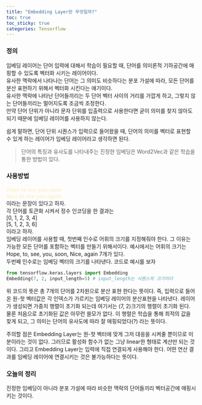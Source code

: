 ```yaml
---
title: "Embedding Layer란 무엇일까?"
toc: true
toc_sticky: true
categories: Tensorflow
---
```



### 정의

임베딩 레이어는 단어 입력에 대해서 학습이 필요할 때, 단어를 의미론적 기하공간에 매핑할 수 있도록 벡터화 시키는 레이어이다.  
유사한 맥락에서 나타나는 단어는 그 의미도 비슷하다는 분포 가설에 따라, 모든 단어를 분산 표현하기 위해서 벡터화 시킨다는 얘기이다.  
유사한 맥락에 나타난 단어들끼리는 두 단어 벡터 사이의 거리를 가깝게 하고, 그렇지 않는 단어들끼리는 멀어지도록 조금씩 조정한다.  
만약 단어 단위가 아니라 문자 단위를 입출력으로 사용한다면 굳이 의미를 찾지 않아도 되기 때문에 임베딩 레이어를 사용하지 않는다.  

쉽게 말하면, 단어 단위 시퀀스가 입력으로 들어왔을 때, 단어의 의미를 벡터로 표현할 수 있게 하는 레이어가 임베딩 레이어라고 생각하면 된다.
> 단어의 특징과 유사도를 나타내주는 진정한 임베딩은 Word2Vec과 같은 학습을 통한 방법이 있다.

### 사용방법

<span style="color:#FCF2CE">***Hope to see you soon***</span>  
<span style="color:#FCF2CE">***Nice to see you again***</span>  
이라는 문장이 있다고 하자.  
각 단어를 토큰화 시켜서 정수 인코딩을 한 결과는  
[0, 1, 2, 3, 4]  
[5, 1, 2, 3, 6]  
이라고 하자.  
임베딩 레이어를 사용할 때, 첫번째 인수로 어휘의 크기를 지정해줘야 한다. 그 이유는 가능한 모든 단어를 포함하는 벡터를 만들기 위해서이다. 예시에서는 어휘의 크기는 Hope, to, see, you, soon, Nice, again 7개가 있다.  
두번째 인수로는 임베딩 벡터의 크기를 나타낸다. 코드로 예시를 보자


```python
from tensorflow.keras.layers import Embedding
Embedding(7, 2, input_length=5) # input_length는 시퀀스의 크기이다
```

위 코드의 뜻은 총 7개의 단어를 2차원으로 분산 표현 한다는 뜻이다. 즉, 입력으로 들어온 원-핫 벡터값은 각 인덱스가 가르키는 임베딩 레이어의 분산표현을 나타낸다. 레이어가 생성되면 가중치 행렬이 초기화 되는데 여기서는 (7, 2)크기의 행렬이 초기화 된다. 물론 처음으로 초기화된 값은 아무런 쓸모가 없다. 이 행렬은 학습을 통해 최적의 값을 찾게 되고, 그 의미는 단어의 유사도에 따라 잘 매핑되었다(?) 라는 뜻이다.  

주의할 점은 Embedding Layer는 원-핫 벡터에 맞게 그저 대응을 시켜줄 뿐이므로 미분이라는 것이 없다. 그러므로 활성화 함수가 없는 그냥 linear한 형태로 계산만 되는 것이다. 그리고 Embedding Layer는 입력에 직접 연결되게 사용해야 한다. 어떤 연산 결과를 임베딩 레이어에 연결시키는 것은 불가능하다는 뜻이다.

### 오늘의 정리

진정한 임베딩이 아니라 분포 가설에 따라 비슷한 맥락의 단어들끼리 벡터공간에 매핑시키는 것이다.
